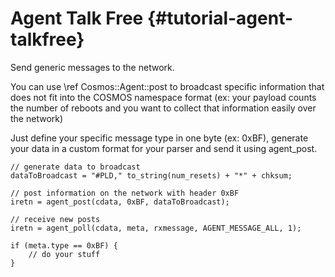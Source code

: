 # Agent Talk Free {#tutorial-agent-talkfree}

Send generic messages to the network.

You can use \ref Cosmos::Agent::post to broadcast specific information that does not fit into the COSMOS namespace format (ex: your payload counts the number of reboots and you want to collect that information easily over the network)

Just define your specific message type in one byte (ex: 0xBF), generate your data in a custom format for your parser and send it using agent_post.
```
// generate data to broadcast
dataToBroadcast = "#PLD," to_string(num_resets) + "*" + chksum;

// post information on the network with header 0xBF
iretn = agent_post(cdata, 0xBF, dataToBroadcast); 
```

```
// receive new posts
iretn = agent_poll(cdata, meta, rxmessage, AGENT_MESSAGE_ALL, 1);

if (meta.type == 0xBF) {
	// do your stuff
}
```
